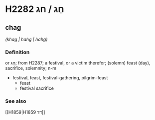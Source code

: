 # H2282 חַג / חג

## chag

_(khag | hahɡ | hahɡ)_

### Definition

or חָג; from H2287; a festival, or a victim therefor; (solemn) feast (day), sacrifice, solemnity; n-m

- festival, feast, festival-gathering, pilgrim-feast
  - feast
  - festival sacrifice

### See also

[[H1859|H1859 דר]]

